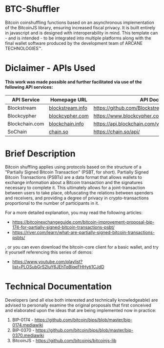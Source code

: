 # BTC-Shuffler
Bitcoin coinshuffling functions based on an asynchronous implementation of the BitcoinJS library, ensuring increased fiscal privacy. It is built entirely in javascript and is designed with interoperability in mind. This template can - and is intended - to be integrated into multiple platforms along with the final wallet software produced by the development team of ARCANE TECHNOLOGIES™.


# Diclaimer - APIs Used
#### This work was made possible and further facilitated via use of the following API services:
API Service       | Homepage URL                                    | API Documentation
----------------- | ----------------------------------------------- | ---------------------------------------------------------
Blockstream     | [blockstream.info](https://blockstream.info/)   | https://github.com/Blockstream/esplora/blob/master/API.md
Blockcypher     | [blockcypher.com](https://www.blockcypher.com/) | https://www.blockcypher.com/dev/bitcoin/
Blockchain.com  | [blockchain.info](https://blockchain.info/)     | https://api.blockchain.com/v3/
SoChain         | [chain.so](https://chain.so/)                   | https://chain.so/api/


# Brief Description
Bitcoin shuffling applies using protocols based on the structure of a "Partially Signed Bitcoin Transaction" (PSBT, for short). Partially Signed Bitcoin Transactions (PSBTs) are a data format that allows wallets to exchange information about a Bitcoin transaction and the signatures necessary to complete it.
This ultimately allows for a joint-transaction between users to take place, obfuscating the relations between spenders and receivers, and providing a degree of privacy in crypto-transactions proportional to the number of participants in it.

For a more detailed explanation, you may read the following articles:
* https://bitcoinexchangeguide.com/bitcoin-improvement-proposal-bip-174-for-partially-signed-bitcoin-transactions-psbt/
* https://river.com/learn/what-are-partially-signed-bitcoin-transactions-psbts/

, or you can even download the bitcoin-core client for a basic wallet, and try it yourself referencing this series of demos:
* https://www.youtube.com/playlist?list=PLOSubGrS2IuY6JEhTqBlqeFHHyti1CJdD

# Technical Documentation
Developers (and all else both interested and technically knowledgeable) are advised to personally examine the original proposals that first conceived and elaborated upon the ideas that are being implemented now in practice:
1. BIP-0174  - https://github.com/bitcoin/bips/blob/master/bip-0174.mediawiki
2. BIP-0370  - https://github.com/bitcoin/bips/blob/master/bip-0370.mediawiki
3. BitcoinJS - https://github.com/bitcoinjs/bitcoinjs-lib
